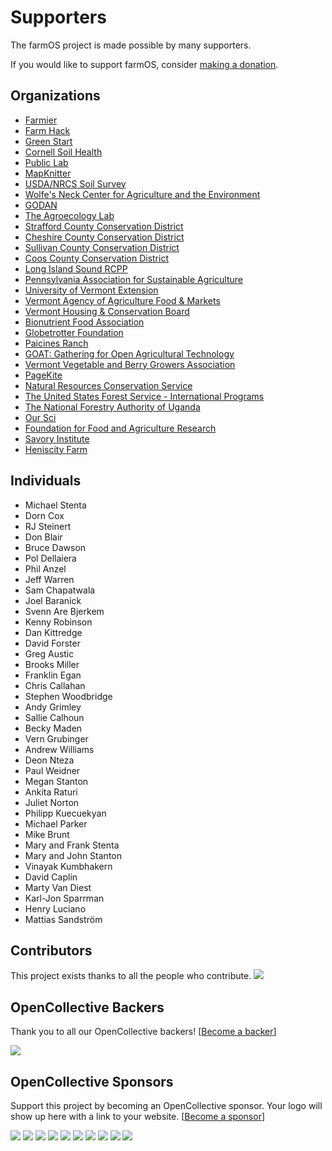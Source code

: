 # Supporters

The farmOS project is made possible by many supporters.

If you would like to support farmOS, consider [making a donation].

## Organizations

* [Farmier](https://farmier.com)
* [Farm Hack](http://farmhack.org)
* [Green Start](http://www.greenstartnh.org)
* [Cornell Soil Health](http://soilhealth.cals.cornell.edu)
* [Public Lab](https://publiclab.org)
* [MapKnitter](https://mapknitter.org)
* [USDA/NRCS Soil Survey](http://sdmdataaccess.nrcs.usda.gov)
* [Wolfe's Neck Center for Agriculture and the Environment](https://www.wolfesneck.org)
* [GODAN](http://www.godan.info)
* [The Agroecology Lab](http://open-seeds.org)
* [Strafford County Conservation District](http://straffordccd.org)
* [Cheshire County Conservation District](http://www.cheshireconservation.org)
* [Sullivan County Conservation District](http://www.sullivancountynh.gov/index.php?n=conservation_district)
* [Coos County Conservation District](http://www.cooscountyconservation.org)
* [Long Island Sound RCPP](http://www.lisw-rcpp.com)
* [Pennsylvania Association for Sustainable Agriculture](https://www.pasafarming.org)
* [University of Vermont Extension](https://www.uvm.edu/extension)
* [Vermont Agency of Agriculture Food & Markets](http://agriculture.vermont.gov)
* [Vermont Housing & Conservation Board](http://www.vhcb.org)
* [Bionutrient Food Association](http://bionutrient.org)
* [Globetrotter Foundation](http://globetrotterfoundation.org)
* [Paicines Ranch](https://paicinesranch.com)
* [GOAT: Gathering for Open Agricultural Technology](http://goatech.org)
* [Vermont Vegetable and Berry Growers Association](http://www.uvm.edu/vtvegandberry)
* [PageKite](https://pagekite.net/)
* [Natural Resources Conservation Service](https://www.nrcs.usda.gov)
* [The United States Forest Service - International Programs](https://www.fs.fed.us/about-agency/international-programs)
* [The National Forestry Authority of Uganda](https://www.nfa.org.ug/)
* [Our Sci](http://our-sci.net/)
* [Foundation for Food and Agriculture Research](https://foundationfar.org/)
* [Savory Institute](https://savory.global)
* [Heniscity Farm](https://www.facebook.com/HeniscityFarm)

## Individuals

* Michael Stenta
* Dorn Cox
* RJ Steinert
* Don Blair
* Bruce Dawson
* Pol Dellaiera
* Phil Anzel
* Jeff Warren
* Sam Chapatwala
* Joel Baranick
* Svenn Are Bjerkem
* Kenny Robinson
* Dan Kittredge
* David Forster
* Greg Austic
* Brooks Miller
* Franklin Egan
* Chris Callahan
* Stephen Woodbridge
* Andy Grimley
* Sallie Calhoun
* Becky Maden
* Vern Grubinger
* Andrew Williams
* Deon Nteza
* Paul Weidner
* Megan Stanton
* Ankita Raturi
* Juliet Norton
* Philipp Kuecuekyan
* Michael Parker
* Mike Brunt
* Mary and Frank Stenta
* Mary and John Stanton
* Vinayak Kumbhakern
* David Caplin
* Marty Van Diest
* Karl-Jon Sparrman
* Henry Luciano
* Mattias Sandström

## Contributors

This project exists thanks to all the people who contribute.
<a href="https://github.com/farmOS/farmOS/graphs/contributors"><img src="https://opencollective.com/farmOS/contributors.svg?width=890&button=false" /></a>

## OpenCollective Backers

Thank you to all our OpenCollective backers! [[Become a backer](https://opencollective.com/farmOS#backer)]

<a href="https://opencollective.com/farmOS#backers" target="_blank"><img src="https://opencollective.com/farmOS/backers.svg?width=890"></a>

## OpenCollective Sponsors

Support this project by becoming an OpenCollective sponsor. Your logo will show up here with a link to your website. [[Become a sponsor](https://opencollective.com/farmOS#sponsor)]

<a href="https://opencollective.com/farmOS/sponsor/0/website" target="_blank"><img src="https://opencollective.com/farmOS/sponsor/0/avatar.svg"></a>
<a href="https://opencollective.com/farmOS/sponsor/1/website" target="_blank"><img src="https://opencollective.com/farmOS/sponsor/1/avatar.svg"></a>
<a href="https://opencollective.com/farmOS/sponsor/2/website" target="_blank"><img src="https://opencollective.com/farmOS/sponsor/2/avatar.svg"></a>
<a href="https://opencollective.com/farmOS/sponsor/3/website" target="_blank"><img src="https://opencollective.com/farmOS/sponsor/3/avatar.svg"></a>
<a href="https://opencollective.com/farmOS/sponsor/4/website" target="_blank"><img src="https://opencollective.com/farmOS/sponsor/4/avatar.svg"></a>
<a href="https://opencollective.com/farmOS/sponsor/5/website" target="_blank"><img src="https://opencollective.com/farmOS/sponsor/5/avatar.svg"></a>
<a href="https://opencollective.com/farmOS/sponsor/6/website" target="_blank"><img src="https://opencollective.com/farmOS/sponsor/6/avatar.svg"></a>
<a href="https://opencollective.com/farmOS/sponsor/7/website" target="_blank"><img src="https://opencollective.com/farmOS/sponsor/7/avatar.svg"></a>
<a href="https://opencollective.com/farmOS/sponsor/8/website" target="_blank"><img src="https://opencollective.com/farmOS/sponsor/8/avatar.svg"></a>
<a href="https://opencollective.com/farmOS/sponsor/9/website" target="_blank"><img src="https://opencollective.com/farmOS/sponsor/9/avatar.svg"></a>

[making a donation]: /donate

